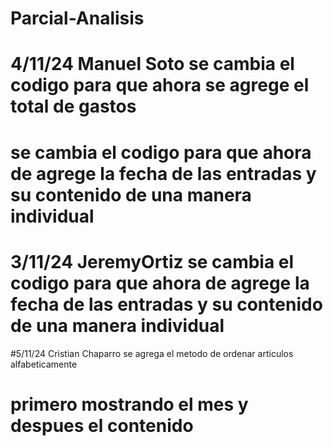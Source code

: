 # Parcial-Analisis
# 4/11/24 Manuel Soto se cambia el codigo para que ahora se agrege el total de gastos 
# se cambia el codigo para que ahora de agrege la fecha de las entradas y su contenido de una manera individual
# 3/11/24 JeremyOrtiz se cambia el codigo para que ahora de agrege la fecha de las entradas y su contenido de una manera individual
#5/11/24 Cristian Chaparro se agrega el metodo de ordenar articulos alfabeticamente
# primero mostrando el mes y despues el contenido 
